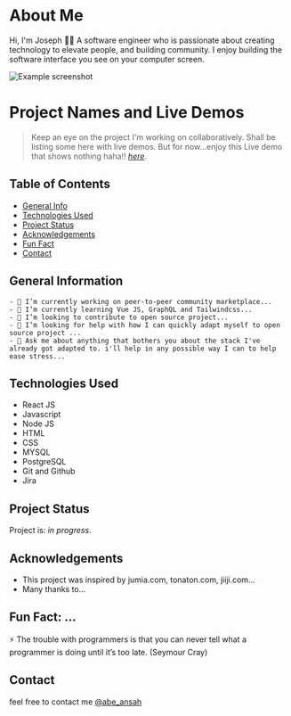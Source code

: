 # About Me
Hi, I'm Joseph 👋🏾 
A software engineer who is passionate about creating technology to elevate people, and building community. I enjoy building the software interface you see on your computer screen.

![Example screenshot](https://pbs.twimg.com/profile_banners/2289852416/1574342990/1080x360)

# Project Names and Live Demos
> Keep an eye on the project I'm working on collaboratively. Shall be listing some here with live demos.
> But for now...enjoy this Live demo that shows nothing haha!! [_here_](https://www.example.com). <!-- If you have the project hosted somewhere, include the link here. -->

## Table of Contents
* [General Info](#general-information)
* [Technologies Used](#technologies-used)
* [Project Status](#project-status)
* [Acknowledgements](#acknowledgements)
* [Fun Fact](#fun-fact)
* [Contact](#contact)
<!-- * [License](#license) -->


## General Information
```
- 🔭 I’m currently working on peer-to-peer community marketplace...
- 🌱 I’m currently learning Vue JS, GraphQL and Tailwindcss...
- 👯 I’m looking to contribute to open source project...
- 🤔 I’m looking for help with how I can quickly adapt myself to open source project ...
- 💬 Ask me about anything that bothers you about the stack I've already got adapted to. i'll help in any possible way I can to help ease stress...
```
<!-- You don't have to answer all the questions - just the ones relevant to your project. -->


## Technologies Used
- React JS 
- Javascript 
- Node JS
- HTML
- CSS
- MYSQL
- PostgreSQL
- Git and Github
- Jira


## Project Status
Project is: _in progress_.


## Acknowledgements
- This project was inspired by jumia.com, tonaton.com, jiiji.com...
- Many thanks to...


## Fun Fact: ...
⚡ The trouble with programmers is that you can never tell what a programmer is doing until it’s too late. (Seymour Cray)

## Contact
 feel free to contact me [@abe_ansah](https://www.linkedin.com/in/joseph-835977a5/)


<!-- Optional -->
<!-- ## License -->
<!-- This project is open source and available under the [... License](). -->

<!-- You don't have to include all sections - just the one's relevant to your project -->


